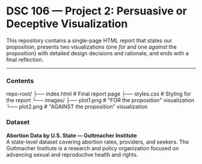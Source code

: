 # DSC 106 — Project 2: Persuasive or Deceptive Visualization

This repository contains a single-page HTML report that states our proposition, presents two visualizations (one *for* and one *against* the proposition) with detailed design decisions and rationale, and ends with a final reflection.

---

### Contents

repo-root/
├── index.html      # Final report page
├── styles.css      # Styling for the report
└── images/
    ├── plot1.png   # "FOR the proposition" visualization
    └── plot2.png   # "AGAINST the proposition" visualization

### Dataset

**Abortion Data by U.S. State — Guttmacher Institute**  
A state-level dataset covering abortion rates, providers, and seekers. The Guttmacher Institute is a research and policy organization focused on advancing sexual and reproductive health and rights.

